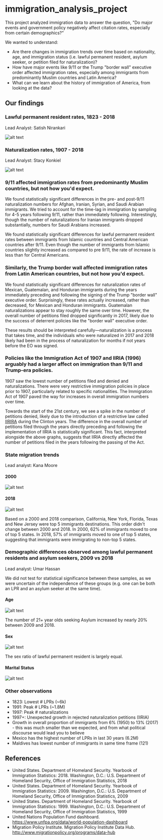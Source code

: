 # immigration_analysis_project
This project analyzed immigration data to answer the question, "Do major events and government policy negatively affect citation rates, especially from certain demographics?"

We wanted to understand:

* Are there changes in immigration trends over time based on nationality, age, and immigration status (i.e. lawful permanent resident, asylum seeker, or petition filed for naturalization)?
* How have major events like 9/11 or the Trump "border wall" executive order affected immigration rates, especially among immigrants from predominantly Muslim countries and Latin America?
* What can we learn about the history of immigration of America, from looking at the data?

## Our findings

### Lawful permanent resident rates, 1823 - 2018

Lead Analyst: Satish Nirankari

![alt text](./Images/overall_lpr.png)

### Naturalization rates, 1907 - 2018

Lead Analyst: Stacy Konkiel

![alt text](./Images/overall_naturalizations.png)

### 9/11 affected immigration rates from predominantly Muslim countries, but not how you'd expect.

We found statistically significant differences in the pre- and post-9/11 naturalization numbers for Afghan, Iranian, Syrian, and Saudi Arabian immigrants. We tried to account for the time-lag in immigration by sampling for 4-5 years following 9/11, rather than immediately following. Interestingly, though the number of naturalizations for Iranian immigrants dropped substantially, numbers for Saudi Arabians increased.

We found statistically significant differences for lawful permanent resident rates between immigrants from Islamic countries and Central American countries after 9/11. Even though the number of immigrants from Islamic countries slightly increased as compared to pre 9/11, the rate of increase is less than for Central Americans.

### Similarly, the Trump border wall affected immigration rates from Latin American countries, but not how you'd expect.

We found statistically significant differences for naturalization rates of Mexican, Guatemalan, and Honduran immigrants during the years immediately preceding and following the signing of the Trump "border wall" executive order. Surprisingly, these rates actually increased, rather than decreased, for Mexican and Honduran immigrants. Guatemalan naturalizations appear to stay roughly the same over time. However, the overall number of petitions filed dropped significantly in 2017, likely due to the success of deterrent policies like the "border wall" executive order.

These results should be interpreted carefully—naturalization is a process that takes time, and the individuals who were naturalized in 2017 and 2018 likely had been in the process of naturalization for months if not years before the EO was signed.

### Policies like the Immigration Act of 1907 and IIRIA (1996) arguably had a larger affect on immigration than 9/11 and Trump-era policies.

1907 saw the lowest number of petitions filed and denied and naturalizations. There were very restrictive immigration policies in place prior to 1907, particularly related to specific nationalities. The Immigration Act of 1907 paved the way for increases in overall immigration numbers over time.

Towards the start of the 21st century, we see a spike in the number of petitions denied, likely due to the introduction of a restrictive law called [IIRIRA](https://en.wikipedia.org/wiki/Illegal_Immigration_Reform_and_Immigrant_Responsibility_Act_of_1996) during the Clinton years. The difference in the overall number of petitions filed through the years directly preceding and following the implementation of IIRIA is statistically significant. This fact, interpreted alongside the above graphs, suggests that IIRIA directly affected the number of petitions filed in the years following the passing of the Act.

### State migration trends

Lead analyst: Kana Moore

#### 2000
![alt text](./Images/2000_lpr.png)

#### 2018
![alt text](./Images/2018_lpr.png)

Based on a 2000 and 2018 comparison, California, New York, Florida, Texas and New Jersey were top 5 immigrants destinations. This order didn't change between 2000 and 2018. In 2000, 62% of immigrants moved to one of top 5 states. In 2018, 57% of immigrants moved to one of top 5 states, suggesting that immigrants were immigrating to non-top 5 states.

### Demographic differences observed among lawful permanent residents and asylum seekers, 2009 vs 2018

Lead analyst: Umar Hassan

We did not test for statistical significance between these samples, as we were uncertain of the independence of these groups (e.g. one can be both an LPR and an asylum seeker at the same time).

#### Age

![alt text](./Images/lpr_asylum_age.png)

The number of 21+ year olds seeking Asylum increased by nearly 20% between 2009 and 2018.

#### Sex

![alt text](./Images/lpr_asylum_sex.png)

The sex ratio of lawful permanent resident is largely equal.

#### Marital Status

![alt text](./Images/lpr_asylum_marital.png)

### Other observations

* 1823: Lowest # LPRs (~6k)
* 1991: Peak # LPRs (~1.8M)
* 1997: Peak # naturalizations
* 1997+: Unexpected growth in rejected naturalization petitions (IIRIA)
* Growth in overall proportion of immigrants from 6% (1950) to 13% (2017) - this was much smaller than we expected, and from what political discourse would lead you to believe
* Mexico has the highest number of LPRs in last 30 years (6.2M)
* Maldives has lowest number of immigrants in same time frame (121)

## References

* United States. Department of Homeland Security. Yearbook of Immigration Statistics: 2018. Washington,  D.C.: U.S. Department of Homeland Security, Office of Immigration Statistics, 2018
* United States. Department of Homeland Security. Yearbook of Immigration Statistics: 2009. Washington,  D.C.: U.S. Department of Homeland Security, Office of Immigration Statistics, 2009
* United States. Department of Homeland Security. Yearbook of Immigration Statistics: 1999. Washington,  D.C.: U.S. Department of Homeland Security, Office of Immigration Statistics, 1999
* United Nations Population Fund dashboard. https://www.unfpa.org/data/world-population-dashboard
* Migration Policy Institute. Migration Policy Institute Data Hub. http://www.migrationpolicy.org/programs/data-hub
